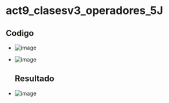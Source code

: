 # act9_clasesv3_operadores_5J
## Codigo 
- ![image](https://github.com/user-attachments/assets/c5a85018-4f18-4c8b-acd1-a0829aa5c828)
- ![image](https://github.com/user-attachments/assets/777eb2c2-ff4c-4d26-996c-785a1b880e5b)

  ## Resultado
- ![image](https://github.com/user-attachments/assets/4f0a0a95-8d46-4f0b-983d-ae4366a239db)




